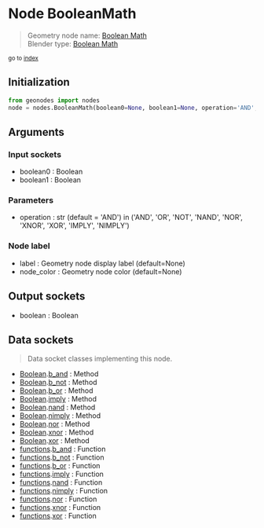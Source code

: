 
# Node BooleanMath

> Geometry node name: [Boolean Math](https://docs.blender.org/manual/en/latest/modeling/geometry_nodes/utilities/boolean_math.html)<br>
  Blender type: [Boolean Math](https://docs.blender.org/api/current/bpy.types.FunctionNodeBooleanMath.html)
  
<sub>go to [index](/docs/index.md)</sub>

## Initialization

```python
from geonodes import nodes
node = nodes.BooleanMath(boolean0=None, boolean1=None, operation='AND', label=None, node_color=None)
```



## Arguments


### Input sockets

- boolean0 : Boolean
- boolean1 : Boolean

### Parameters

- operation : str (default = 'AND') in ('AND', 'OR', 'NOT', 'NAND', 'NOR', 'XNOR', 'XOR', 'IMPLY', 'NIMPLY')

### Node label

- label : Geometry node display label (default=None)
- node_color : Geometry node color (default=None)

## Output sockets

- boolean : Boolean

## Data sockets

> Data socket classes implementing this node.
  
  
- [Boolean](/docs/sockets/Boolean.md).[b_and](/docs/sockets/Boolean.md#b_and) : Method
- [Boolean](/docs/sockets/Boolean.md).[b_not](/docs/sockets/Boolean.md#b_not) : Method
- [Boolean](/docs/sockets/Boolean.md).[b_or](/docs/sockets/Boolean.md#b_or) : Method
- [Boolean](/docs/sockets/Boolean.md).[imply](/docs/sockets/Boolean.md#imply) : Method
- [Boolean](/docs/sockets/Boolean.md).[nand](/docs/sockets/Boolean.md#nand) : Method
- [Boolean](/docs/sockets/Boolean.md).[nimply](/docs/sockets/Boolean.md#nimply) : Method
- [Boolean](/docs/sockets/Boolean.md).[nor](/docs/sockets/Boolean.md#nor) : Method
- [Boolean](/docs/sockets/Boolean.md).[xnor](/docs/sockets/Boolean.md#xnor) : Method
- [Boolean](/docs/sockets/Boolean.md).[xor](/docs/sockets/Boolean.md#xor) : Method
- [functions](/docs/sockets/functions.md).[b_and](/docs/sockets/functions.md#b_and) : Function
- [functions](/docs/sockets/functions.md).[b_not](/docs/sockets/functions.md#b_not) : Function
- [functions](/docs/sockets/functions.md).[b_or](/docs/sockets/functions.md#b_or) : Function
- [functions](/docs/sockets/functions.md).[imply](/docs/sockets/functions.md#imply) : Function
- [functions](/docs/sockets/functions.md).[nand](/docs/sockets/functions.md#nand) : Function
- [functions](/docs/sockets/functions.md).[nimply](/docs/sockets/functions.md#nimply) : Function
- [functions](/docs/sockets/functions.md).[nor](/docs/sockets/functions.md#nor) : Function
- [functions](/docs/sockets/functions.md).[xnor](/docs/sockets/functions.md#xnor) : Function
- [functions](/docs/sockets/functions.md).[xor](/docs/sockets/functions.md#xor) : Function
  
